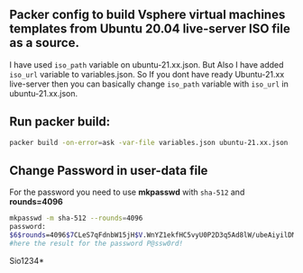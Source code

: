 ## Packer config to build Vsphere virtual machines templates from Ubuntu 20.04 live-server ISO file as a source.

I have used `iso_path` variable on ubuntu-21.xx.json. But Also I have added `iso_url` variable to variables.json. So If you dont have ready Ubuntu-21.xx live-server then you can basically change `iso_path` variable with `iso_url` in ubuntu-21.xx.json.

## Run packer build:

```bash
packer build -on-error=ask -var-file variables.json ubuntu-21.xx.json
```

## Change Password in user-data file

For the password you need to use **mkpasswd** with `sha-512` and **rounds=4096**

```bash
mkpasswd -m sha-512 --rounds=4096
password:
$6$rounds=4096$7CLeS7qFdnbW15jH$V.WnYZ1ekfHC5vyU0P2D3q5Ad8lW/ubeAiyilDMzxj6S2/qFZ6/KwOwEhxRqhD9kIrjsUW3w1Mdjnfok3/tiZ1
#here the result for the password P@ssw0rd!
```
Sio1234*